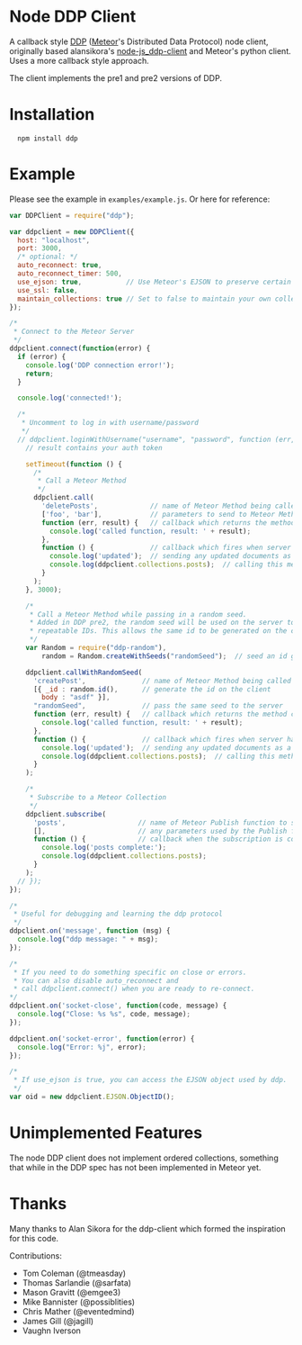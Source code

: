 Node DDP Client
===============

A callback style [DDP](https://github.com/meteor/meteor/blob/devel/packages/livedata/DDP.md) ([Meteor](http://meteor.com/)'s Distributed Data Protocol) node client, originally based alansikora's [node-js_ddp-client](https://github.com/alansikora/node-js_ddp-client) and Meteor's python client. Uses a more callback style approach.

The client implements the pre1 and pre2 versions of DDP.

Installation
============

```
  npm install ddp
```

Example
=======

Please see the example in `examples/example.js`. Or here for reference:

```js
var DDPClient = require("ddp");

var ddpclient = new DDPClient({
  host: "localhost",
  port: 3000,
  /* optional: */
  auto_reconnect: true,
  auto_reconnect_timer: 500,
  use_ejson: true,           // Use Meteor's EJSON to preserve certain data types.
  use_ssl: false,
  maintain_collections: true // Set to false to maintain your own collections.
});

/*
 * Connect to the Meteor Server
 */
ddpclient.connect(function(error) {
  if (error) {
    console.log('DDP connection error!');
    return;
  }

  console.log('connected!');

  /*
   * Uncomment to log in with username/password
   */
  // ddpclient.loginWithUsername("username", "password", function (err, result) {
    // result contains your auth token

    setTimeout(function () {
      /*
       * Call a Meteor Method
       */
      ddpclient.call(
        'deletePosts',             // name of Meteor Method being called
        ['foo', 'bar'],            // parameters to send to Meteor Method
        function (err, result) {   // callback which returns the method call results
          console.log('called function, result: ' + result);
        },
        function () {              // callback which fires when server has finished
          console.log('updated');  // sending any updated documents as a result of
          console.log(ddpclient.collections.posts);  // calling this method
        }
      );
    }, 3000);

    /*
     * Call a Meteor Method while passing in a random seed. 
     * Added in DDP pre2, the random seed will be used on the server to generate
     * repeatable IDs. This allows the same id to be generated on the client and server
     */
    var Random = require("ddp-random"),
        random = Random.createWithSeeds("randomSeed");  // seed an id generator

    ddpclient.callWithRandomSeed(
      'createPost',              // name of Meteor Method being called
      [{ _id : random.id(),      // generate the id on the client 
        body : "asdf" }],            
      "randomSeed",              // pass the same seed to the server
      function (err, result) {   // callback which returns the method call results
        console.log('called function, result: ' + result);
      },
      function () {              // callback which fires when server has finished 
        console.log('updated');  // sending any updated documents as a result of
        console.log(ddpclient.collections.posts);  // calling this method 
      }                          
    );

    /*
     * Subscribe to a Meteor Collection
     */
    ddpclient.subscribe(
      'posts',                  // name of Meteor Publish function to subscribe to
      [],                       // any parameters used by the Publish function
      function () {             // callback when the subscription is complete
        console.log('posts complete:');
        console.log(ddpclient.collections.posts);
      }
    );
  // });
});

/*
 * Useful for debugging and learning the ddp protocol
 */
ddpclient.on('message', function (msg) {
  console.log("ddp message: " + msg);
});

/*
 * If you need to do something specific on close or errors.
 * You can also disable auto_reconnect and
 * call ddpclient.connect() when you are ready to re-connect.
*/
ddpclient.on('socket-close', function(code, message) {
  console.log("Close: %s %s", code, message);
});

ddpclient.on('socket-error', function(error) {
  console.log("Error: %j", error);
});

/*
 * If use_ejson is true, you can access the EJSON object used by ddp.
 */
var oid = new ddpclient.EJSON.ObjectID();
```

Unimplemented Features
====
The node DDP client does not implement ordered collections, something that while in the DDP spec has not been implemented in Meteor yet.

Thanks
======

Many thanks to Alan Sikora for the ddp-client which formed the inspiration for this code.

Contributions:
 * Tom Coleman (@tmeasday)
 * Thomas Sarlandie (@sarfata)
 * Mason Gravitt (@emgee3)
 * Mike Bannister (@possiblities)
 * Chris Mather (@eventedmind)
 * James Gill (@jagill)
 * Vaughn Iverson
